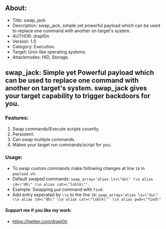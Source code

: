 ## About:
* Title: swap_jack
* Description: swap_jack, simple yet powerful payload which can be used to replace one command with another on target's system.
* AUTHOR: drapl0n
* Version: 1.0
* Category: Execution.
* Target: Unix-like operating systems.
* Attackmodes: HID, Storage.

## swap_jack: Simple yet Powerful payload which can be used to replace one command with another on target's system. swap_jack gives your target capability to trigger backdoors for you.

### Features:
1. Swap commands/Execute scripts covertly.
2. Persistent.
3. Can swap multiple commands.
4. Makes your target run commands/script for you.

### Usage:
* To swap custom commands make following changes at line `18` in `payload.sh`:
* Default swaped commands: `swap_array='alias ls=\"du\" \\n alias cd=\"dh\" \\n alias cat=\"lsblk\"'`.
* Example: Swapping `pwd` command with `find`: 
* Add entry seperated by `\\n` to the line `18`: `swap_array='alias ls=\"du\" \\n alias cd=\"dh\" \\n alias cat=\"lsblk\"' \\n alias pwd=\"find\"`

#### Support me if you like my work:
* https://twitter.com/drapl0n 
